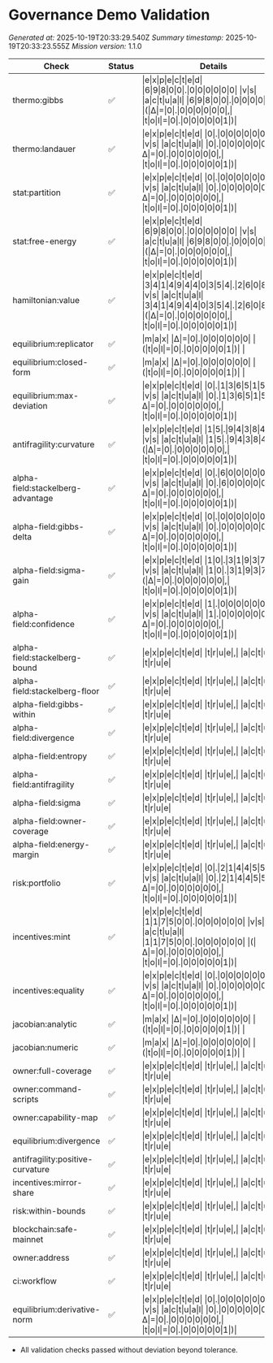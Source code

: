 # Governance Demo Validation
*Generated at:* 2025-10-19T20:33:29.540Z
*Summary timestamp:* 2025-10-19T20:33:23.555Z
*Mission version:* 1.1.0

| Check | Status | Details |
| --- | --- | --- |
| thermo:gibbs | ✅ | \|e\|x\|p\|e\|c\|t\|e\|d\| \|6\|9\|8\|0\|0\|.\|0\|0\|0\|0\|0\|0\| \|v\|s\| \|a\|c\|t\|u\|a\|l\| \|6\|9\|8\|0\|0\|.\|0\|0\|0\|0\|0\|0\| \|(\|Δ\|=\|0\|.\|0\|0\|0\|0\|0\|0\|,\| \|t\|o\|l\|=\|0\|.\|0\|0\|0\|0\|0\|1\|)\| |
| thermo:landauer | ✅ | \|e\|x\|p\|e\|c\|t\|e\|d\| \|0\|.\|0\|0\|0\|0\|0\|0\| \|v\|s\| \|a\|c\|t\|u\|a\|l\| \|0\|.\|0\|0\|0\|0\|0\|0\| \|(\|Δ\|=\|0\|.\|0\|0\|0\|0\|0\|0\|,\| \|t\|o\|l\|=\|0\|.\|0\|0\|0\|0\|0\|1\|)\| |
| stat:partition | ✅ | \|e\|x\|p\|e\|c\|t\|e\|d\| \|0\|.\|0\|0\|0\|0\|0\|0\| \|v\|s\| \|a\|c\|t\|u\|a\|l\| \|0\|.\|0\|0\|0\|0\|0\|0\| \|(\|Δ\|=\|0\|.\|0\|0\|0\|0\|0\|0\|,\| \|t\|o\|l\|=\|0\|.\|0\|0\|0\|0\|0\|1\|)\| |
| stat:free-energy | ✅ | \|e\|x\|p\|e\|c\|t\|e\|d\| \|6\|9\|8\|0\|0\|.\|0\|0\|0\|0\|0\|0\| \|v\|s\| \|a\|c\|t\|u\|a\|l\| \|6\|9\|8\|0\|0\|.\|0\|0\|0\|0\|0\|0\| \|(\|Δ\|=\|0\|.\|0\|0\|0\|0\|0\|0\|,\| \|t\|o\|l\|=\|0\|.\|0\|0\|0\|0\|0\|1\|)\| |
| hamiltonian:value | ✅ | \|e\|x\|p\|e\|c\|t\|e\|d\| \|3\|4\|1\|4\|9\|4\|4\|0\|3\|5\|4\|.\|2\|6\|0\|8\|4\|9\| \|v\|s\| \|a\|c\|t\|u\|a\|l\| \|3\|4\|1\|4\|9\|4\|4\|0\|3\|5\|4\|.\|2\|6\|0\|8\|4\|9\| \|(\|Δ\|=\|0\|.\|0\|0\|0\|0\|0\|0\|,\| \|t\|o\|l\|=\|0\|.\|0\|0\|0\|0\|0\|1\|)\| |
| equilibrium:replicator | ✅ | \|m\|a\|x\| \|Δ\|=\|0\|.\|0\|0\|0\|0\|0\|0\| \|(\|t\|o\|l\|=\|0\|.\|0\|0\|0\|0\|0\|1\|)\| \||\| \|e\|x\|p\|e\|c\|t\|e\|d\|=\|0\|.\|4\|0\|7\|5\|,\| \|0\|.\|3\|6\|5\|6\|,\| \|0\|.\|2\|2\|7\|0\| \|a\|c\|t\|u\|a\|l\|=\|0\|.\|4\|0\|7\|5\|,\| \|0\|.\|3\|6\|5\|6\|,\| \|0\|.\|2\|2\|7\|0\| |
| equilibrium:closed-form | ✅ | \|m\|a\|x\| \|Δ\|=\|0\|.\|0\|0\|0\|0\|0\|0\| \|(\|t\|o\|l\|=\|0\|.\|0\|0\|0\|0\|0\|1\|)\| \||\| \|e\|x\|p\|e\|c\|t\|e\|d\|=\|0\|.\|3\|3\|3\|3\|,\| \|0\|.\|3\|3\|3\|3\|,\| \|0\|.\|3\|3\|3\|3\| \|a\|c\|t\|u\|a\|l\|=\|0\|.\|3\|3\|3\|3\|,\| \|0\|.\|3\|3\|3\|3\|,\| \|0\|.\|3\|3\|3\|3\| |
| equilibrium:max-deviation | ✅ | \|e\|x\|p\|e\|c\|t\|e\|d\| \|0\|.\|1\|3\|6\|5\|1\|5\| \|v\|s\| \|a\|c\|t\|u\|a\|l\| \|0\|.\|1\|3\|6\|5\|1\|5\| \|(\|Δ\|=\|0\|.\|0\|0\|0\|0\|0\|0\|,\| \|t\|o\|l\|=\|0\|.\|0\|0\|0\|0\|0\|1\|)\| |
| antifragility:curvature | ✅ | \|e\|x\|p\|e\|c\|t\|e\|d\| \|1\|5\|.\|9\|4\|3\|8\|4\|4\| \|v\|s\| \|a\|c\|t\|u\|a\|l\| \|1\|5\|.\|9\|4\|3\|8\|4\|4\| \|(\|Δ\|=\|0\|.\|0\|0\|0\|0\|0\|0\|,\| \|t\|o\|l\|=\|0\|.\|0\|0\|0\|0\|0\|1\|)\| |
| alpha-field:stackelberg-advantage | ✅ | \|e\|x\|p\|e\|c\|t\|e\|d\| \|0\|.\|6\|0\|0\|0\|0\|0\| \|v\|s\| \|a\|c\|t\|u\|a\|l\| \|0\|.\|6\|0\|0\|0\|0\|0\| \|(\|Δ\|=\|0\|.\|0\|0\|0\|0\|0\|0\|,\| \|t\|o\|l\|=\|0\|.\|0\|0\|0\|0\|0\|1\|)\| |
| alpha-field:gibbs-delta | ✅ | \|e\|x\|p\|e\|c\|t\|e\|d\| \|0\|.\|0\|0\|0\|0\|0\|0\| \|v\|s\| \|a\|c\|t\|u\|a\|l\| \|0\|.\|0\|0\|0\|0\|0\|0\| \|(\|Δ\|=\|0\|.\|0\|0\|0\|0\|0\|0\|,\| \|t\|o\|l\|=\|0\|.\|0\|0\|0\|0\|0\|1\|)\| |
| alpha-field:sigma-gain | ✅ | \|e\|x\|p\|e\|c\|t\|e\|d\| \|1\|0\|.\|3\|1\|9\|3\|7\|6\| \|v\|s\| \|a\|c\|t\|u\|a\|l\| \|1\|0\|.\|3\|1\|9\|3\|7\|6\| \|(\|Δ\|=\|0\|.\|0\|0\|0\|0\|0\|0\|,\| \|t\|o\|l\|=\|0\|.\|0\|0\|0\|0\|0\|1\|)\| |
| alpha-field:confidence | ✅ | \|e\|x\|p\|e\|c\|t\|e\|d\| \|1\|.\|0\|0\|0\|0\|0\|0\| \|v\|s\| \|a\|c\|t\|u\|a\|l\| \|1\|.\|0\|0\|0\|0\|0\|0\| \|(\|Δ\|=\|0\|.\|0\|0\|0\|0\|0\|0\|,\| \|t\|o\|l\|=\|0\|.\|0\|0\|0\|0\|0\|1\|)\| |
| alpha-field:stackelberg-bound | ✅ | \|e\|x\|p\|e\|c\|t\|e\|d\| \|t\|r\|u\|e\|,\| \|a\|c\|t\|u\|a\|l\| \|t\|r\|u\|e\| |
| alpha-field:stackelberg-floor | ✅ | \|e\|x\|p\|e\|c\|t\|e\|d\| \|t\|r\|u\|e\|,\| \|a\|c\|t\|u\|a\|l\| \|t\|r\|u\|e\| |
| alpha-field:gibbs-within | ✅ | \|e\|x\|p\|e\|c\|t\|e\|d\| \|t\|r\|u\|e\|,\| \|a\|c\|t\|u\|a\|l\| \|t\|r\|u\|e\| |
| alpha-field:divergence | ✅ | \|e\|x\|p\|e\|c\|t\|e\|d\| \|t\|r\|u\|e\|,\| \|a\|c\|t\|u\|a\|l\| \|t\|r\|u\|e\| |
| alpha-field:entropy | ✅ | \|e\|x\|p\|e\|c\|t\|e\|d\| \|t\|r\|u\|e\|,\| \|a\|c\|t\|u\|a\|l\| \|t\|r\|u\|e\| |
| alpha-field:antifragility | ✅ | \|e\|x\|p\|e\|c\|t\|e\|d\| \|t\|r\|u\|e\|,\| \|a\|c\|t\|u\|a\|l\| \|t\|r\|u\|e\| |
| alpha-field:sigma | ✅ | \|e\|x\|p\|e\|c\|t\|e\|d\| \|t\|r\|u\|e\|,\| \|a\|c\|t\|u\|a\|l\| \|t\|r\|u\|e\| |
| alpha-field:owner-coverage | ✅ | \|e\|x\|p\|e\|c\|t\|e\|d\| \|t\|r\|u\|e\|,\| \|a\|c\|t\|u\|a\|l\| \|t\|r\|u\|e\| |
| alpha-field:energy-margin | ✅ | \|e\|x\|p\|e\|c\|t\|e\|d\| \|t\|r\|u\|e\|,\| \|a\|c\|t\|u\|a\|l\| \|t\|r\|u\|e\| |
| risk:portfolio | ✅ | \|e\|x\|p\|e\|c\|t\|e\|d\| \|0\|.\|2\|1\|4\|4\|5\|5\| \|v\|s\| \|a\|c\|t\|u\|a\|l\| \|0\|.\|2\|1\|4\|4\|5\|5\| \|(\|Δ\|=\|0\|.\|0\|0\|0\|0\|0\|0\|,\| \|t\|o\|l\|=\|0\|.\|0\|0\|0\|0\|0\|1\|)\| |
| incentives:mint | ✅ | \|e\|x\|p\|e\|c\|t\|e\|d\| \|1\|1\|7\|5\|0\|0\|.\|0\|0\|0\|0\|0\|0\| \|v\|s\| \|a\|c\|t\|u\|a\|l\| \|1\|1\|7\|5\|0\|0\|.\|0\|0\|0\|0\|0\|0\| \|(\|Δ\|=\|0\|.\|0\|0\|0\|0\|0\|0\|,\| \|t\|o\|l\|=\|0\|.\|0\|0\|0\|0\|0\|1\|)\| |
| incentives:equality | ✅ | \|e\|x\|p\|e\|c\|t\|e\|d\| \|0\|.\|0\|0\|0\|0\|0\|0\| \|v\|s\| \|a\|c\|t\|u\|a\|l\| \|0\|.\|0\|0\|0\|0\|0\|0\| \|(\|Δ\|=\|0\|.\|0\|0\|0\|0\|0\|0\|,\| \|t\|o\|l\|=\|0\|.\|0\|0\|0\|0\|0\|1\|)\| |
| jacobian:analytic | ✅ | \|m\|a\|x\| \|Δ\|=\|0\|.\|0\|0\|0\|0\|0\|0\| \|(\|t\|o\|l\|=\|0\|.\|0\|0\|0\|0\|0\|1\|)\| \||\| \|e\|x\|p\|e\|c\|t\|e\|d\|=\|-\|0\|.\|3\|3\|3\|3\|,\| \|-\|0\|.\|3\|6\|6\|7\|,\| \|-\|0\|.\|3\|0\|0\|0\|,\| \|-\|0\|.\|3\|0\|0\|0\|,\| \|-\|0\|.\|3\|3\|3\|3\|,\| \|-\|0\|.\|3\|6\|6\|7\|,\| \|-\|0\|.\|3\|6\|6\|7\|,\| \|-\|0\|.\|3\|0\|0\|0\|,\| \|-\|0\|.\|3\|3\|3\|3\| \|a\|c\|t\|u\|a\|l\|=\|-\|0\|.\|3\|3\|3\|3\|,\| \|-\|0\|.\|3\|6\|6\|7\|,\| \|-\|0\|.\|3\|0\|0\|0\|,\| \|-\|0\|.\|3\|0\|0\|0\|,\| \|-\|0\|.\|3\|3\|3\|3\|,\| \|-\|0\|.\|3\|6\|6\|7\|,\| \|-\|0\|.\|3\|6\|6\|7\|,\| \|-\|0\|.\|3\|0\|0\|0\|,\| \|-\|0\|.\|3\|3\|3\|3\| |
| jacobian:numeric | ✅ | \|m\|a\|x\| \|Δ\|=\|0\|.\|0\|0\|0\|0\|0\|0\| \|(\|t\|o\|l\|=\|0\|.\|0\|0\|0\|0\|0\|1\|)\| \||\| \|e\|x\|p\|e\|c\|t\|e\|d\|=\|0\|.\|0\|0\|0\|0\|,\| \|-\|0\|.\|0\|3\|3\|3\|,\| \|0\|.\|0\|3\|3\|3\|,\| \|0\|.\|0\|3\|3\|3\|,\| \|0\|.\|0\|0\|0\|0\|,\| \|-\|0\|.\|0\|3\|3\|3\|,\| \|-\|0\|.\|0\|3\|3\|3\|,\| \|0\|.\|0\|3\|3\|3\|,\| \|0\|.\|0\|0\|0\|0\| \|a\|c\|t\|u\|a\|l\|=\|0\|.\|0\|0\|0\|0\|,\| \|-\|0\|.\|0\|3\|3\|3\|,\| \|0\|.\|0\|3\|3\|3\|,\| \|0\|.\|0\|3\|3\|3\|,\| \|0\|.\|0\|0\|0\|0\|,\| \|-\|0\|.\|0\|3\|3\|3\|,\| \|-\|0\|.\|0\|3\|3\|3\|,\| \|0\|.\|0\|3\|3\|3\|,\| \|0\|.\|0\|0\|0\|0\| |
| owner:full-coverage | ✅ | \|e\|x\|p\|e\|c\|t\|e\|d\| \|t\|r\|u\|e\|,\| \|a\|c\|t\|u\|a\|l\| \|t\|r\|u\|e\| |
| owner:command-scripts | ✅ | \|e\|x\|p\|e\|c\|t\|e\|d\| \|t\|r\|u\|e\|,\| \|a\|c\|t\|u\|a\|l\| \|t\|r\|u\|e\| |
| owner:capability-map | ✅ | \|e\|x\|p\|e\|c\|t\|e\|d\| \|t\|r\|u\|e\|,\| \|a\|c\|t\|u\|a\|l\| \|t\|r\|u\|e\| |
| equilibrium:divergence | ✅ | \|e\|x\|p\|e\|c\|t\|e\|d\| \|t\|r\|u\|e\|,\| \|a\|c\|t\|u\|a\|l\| \|t\|r\|u\|e\| |
| antifragility:positive-curvature | ✅ | \|e\|x\|p\|e\|c\|t\|e\|d\| \|t\|r\|u\|e\|,\| \|a\|c\|t\|u\|a\|l\| \|t\|r\|u\|e\| |
| incentives:mirror-share | ✅ | \|e\|x\|p\|e\|c\|t\|e\|d\| \|t\|r\|u\|e\|,\| \|a\|c\|t\|u\|a\|l\| \|t\|r\|u\|e\| |
| risk:within-bounds | ✅ | \|e\|x\|p\|e\|c\|t\|e\|d\| \|t\|r\|u\|e\|,\| \|a\|c\|t\|u\|a\|l\| \|t\|r\|u\|e\| |
| blockchain:safe-mainnet | ✅ | \|e\|x\|p\|e\|c\|t\|e\|d\| \|t\|r\|u\|e\|,\| \|a\|c\|t\|u\|a\|l\| \|t\|r\|u\|e\| |
| owner:address | ✅ | \|e\|x\|p\|e\|c\|t\|e\|d\| \|t\|r\|u\|e\|,\| \|a\|c\|t\|u\|a\|l\| \|t\|r\|u\|e\| |
| ci:workflow | ✅ | \|e\|x\|p\|e\|c\|t\|e\|d\| \|t\|r\|u\|e\|,\| \|a\|c\|t\|u\|a\|l\| \|t\|r\|u\|e\| |
| equilibrium:derivative-norm | ✅ | \|e\|x\|p\|e\|c\|t\|e\|d\| \|0\|.\|0\|0\|0\|0\|0\|0\| \|v\|s\| \|a\|c\|t\|u\|a\|l\| \|0\|.\|0\|0\|0\|0\|0\|0\| \|(\|Δ\|=\|0\|.\|0\|0\|0\|0\|0\|0\|,\| \|t\|o\|l\|=\|0\|.\|0\|0\|0\|0\|0\|1\|)\| |

- All validation checks passed without deviation beyond tolerance.